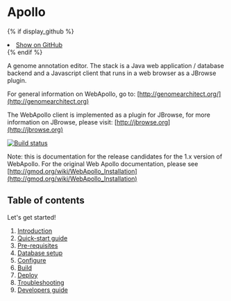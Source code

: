 # Apollo
{% if display_github %}
<li><a href="https://github.com/{{ github_user }}/{{ github_repo }}/blob/{{ github_version }}{{ conf_py_path }}{{ pagename }}.rst">
Show on GitHub</a></li>
{% endif %}

A genome annotation editor.  The stack is a Java web application / database backend and a Javascript client that runs in a web browser as a JBrowse plugin.

For general information on WebApollo, go to: 
[http://genomearchitect.org/](http://genomearchitect.org)

The WebApollo client is implemented as a plugin for JBrowse, for more information on JBrowse, please visit:
[http://jbrowse.org](http://jbrowse.org)

[![Build status](https://travis-ci.org/GMOD/Apollo.png?branch=master)](https://travis-ci.org/GMOD/Apollo)

Note: this is documentation for the release candidates for the 1.x version of WebApollo. For the original Web Apollo documentation, please see [http://gmod.org/wiki/WebApollo_Installation](http://gmod.org/wiki/WebApollo_Installation)

## Table of contents

Let's get started!

1. [Introduction](Introduction.md)
2. [Quick-start guide](Quick_start_guide.md)
3. [Pre-requisites](Prerequisites.md)
4. [Database setup](Database_setup.md)
5. [Configure](Configure.md)
6. [Build](Build.md)
7. [Deploy](Deploy.md)
8. [Troubleshooting](Troubleshooting.md)
9. [Developers guide](Developer.md)

